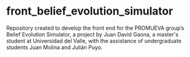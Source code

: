 # front_belief_evolution_simulator
Repository created to develop the front end for the PROMUEVA group’s Belief Evolution Simulator, a project by Juan David Gaona, a master's student at Universidad del Valle, with the assistance of undergraduate students Juan Molina and Julián Puyo.